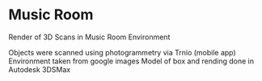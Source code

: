 # Music Room
 Render of 3D Scans in Music Room Environment
 
 Objects were scanned using photogrammetry via Trnio (mobile app)
 Environment taken from google images
 Model of box and rending done in Autodesk 3DSMax
 
